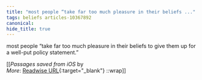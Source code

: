 ```yaml
---
title: "most people “take far too much pleasure in their beliefs ..."
tags: beliefs articles-10367892
canonical: 
hide_title: true
---
```


most people “take far too much pleasure in their beliefs to give them up for a well-put policy statement.”


[[<cite>_Passages saved from iOS_</cite> by  <br>
_More_: [Readwise URL](https://readwise.io/open/261744431){:target="_blank"}
::wrap]]